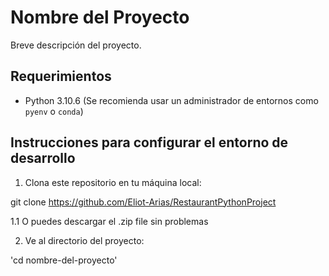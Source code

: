 # Nombre del Proyecto

Breve descripción del proyecto.

## Requerimientos

- Python 3.10.6 (Se recomienda usar un administrador de entornos como `pyenv` o `conda`)

## Instrucciones para configurar el entorno de desarrollo

1. Clona este repositorio en tu máquina local:

git clone <https://github.com/Eliot-Arias/RestaurantPythonProject>

1.1 O puedes descargar el .zip file sin problemas

2. Ve al directorio del proyecto:

'cd nombre-del-proyecto'